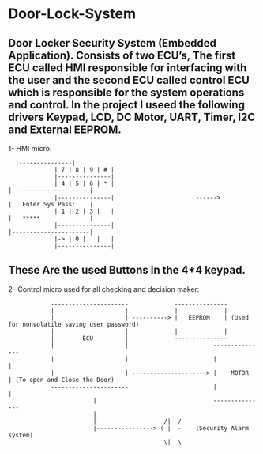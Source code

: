 # Door-Lock-System
Door Locker Security System (Embedded Application).
Consists of two ECU’s, The first ECU called HMI responsible for interfacing with the user and the second
ECU called control ECU which is responsible for the system operations and control. In the project I useed the following drivers
Keypad, LCD, DC Motor, UART, Timer, I2C and External EEPROM.
----------------------------------------------------------------------------------------------------------------
1- HMI micro: 

      |---------------|
 				 | 7 | 8 | 9 | # |
 				 |---------------|
 				 | 4 | 5 | 6 | * |				                                              |----------------------|
 				 |---------------|                       ------>                    |   Enter Sys Pass:    |
 				 | 1 | 2 | 3 |   |				                                              |   *****              |
 				 |---------------|				                                              |----------------------|
 				 |-> | 0 |   |   |
 				 |---------------|
 
  These Are the used Buttons in the 4*4 keypad.
 ----------------------------------------------------------------------------------------------------------------
 2- Control micro used for all checking and decision maker:
 
                ----------------------             ---------------
                |                    |             |             |
                |                    | ----------> |   EEPROM    | (Used for nonvolatile saving user password)
                |                    |             |             | 
                |        ECU         |             ---------------
                |                    |                        ---------------
                |                    |                        |             |
                |                    | ---------------------> |    MOTOR    | (To open and Close the Door)
                ----------------------                        |             | 
                            |                                 ---------------
                            |                          
                            |                   /|  / 
                            |----------------> ( |  -    (Security Alarm system)
                                                \|  \
